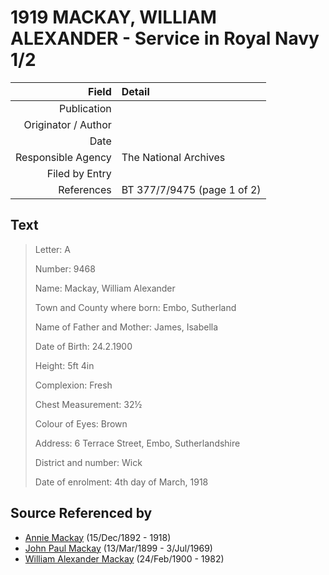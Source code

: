 ﻿---
layout: page
permalink: /sources/s74193018
---

# 1919 MACKAY, WILLIAM ALEXANDER - Service in Royal Navy 1/2

Field | Detail
---:|:---
Publication | 
Originator / Author | 
Date | 
Responsible Agency | The National Archives
Filed by Entry | 
References | BT 377/7/9475 (page 1 of 2)

## Text

> Letter: A
>
> Number: 9468
>
> Name: Mackay, William Alexander
>
> Town and County where born: Embo, Sutherland
>
> Name of Father and Mother: James, Isabella
>
> Date of Birth: 24.2.1900
>
> Height: 5ft 4in
>
> Complexion: Fresh
>
> Chest Measurement: 32½
>
> Colour of Eyes: Brown
>
> Address: 6 Terrace Street, Embo, Sutherlandshire
>
> District and number: Wick
>
> Date of enrolment: 4th day of March, 1918
>

## Source Referenced by

* [Annie Mackay](../people/@51252926@-annie-mackay-b1892-12-15-d1918.md) (15/Dec/1892 - 1918)
* [John Paul Mackay](../people/@57646474@-john-paul-mackay-b1899-3-13-d1969-7-3.md) (13/Mar/1899 - 3/Jul/1969)
* [William Alexander Mackay](../people/@9383584@-william-alexander-mackay-b1900-2-24-d1982.md) (24/Feb/1900 - 1982)
